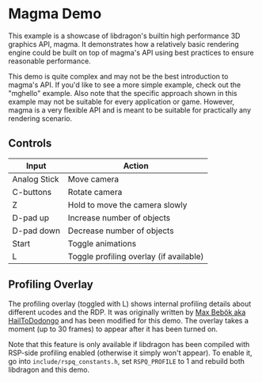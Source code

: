 # Magma Demo

This example is a showcase of libdragon's builtin high performance 3D graphics API, magma. 
It demonstrates how a relatively basic rendering engine could be built on top of magma's API using best practices to ensure reasonable performance.

This demo is quite complex and may not be the best introduction to magma's API. If you'd like to see a more simple example, check out the "mghello" example.
Also note that the specific approach shown in this example may not be suitable for every application or game. However, magma is a very flexible API and is meant to be suitable for practically any rendering scenario.

## Controls

| Input         | Action                                    |
| ------------- | ----------------------------------------- |
| Analog Stick  | Move camera                               |
| C-buttons     | Rotate camera                             |
| Z             | Hold to move the camera slowly            |
| D-pad up      | Increase number of objects                |
| D-pad down    | Decrease number of objects                |
| Start         | Toggle animations                         |
| L             | Toggle profiling overlay (if available)   |

## Profiling Overlay

The profiling overlay (toggled with L) shows internal profiling details about different ucodes and the RDP.
It was originally written by [Max Bebök aka HailToDodongo](https://github.com/HailToDodongo) and has been modified for this demo. The overlay takes a moment (up to 30 frames) to appear after it has been turned on.

Note that this feature is only available if libdragon has been compiled with RSP-side profiling enabled (otherwise it simply won't appear).
To enable it, go into `include/rspq_constants.h`, set `RSPQ_PROFILE` to 1 and rebuild both libdragon and this demo.